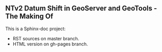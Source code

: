 NTv2 Datum Shift in GeoServer and GeoTools - The Making Of
----------------------------------------------------------

This is a Sphinx-doc project:

 * RST sources on master branch.
 * HTML version on gh-pages branch.
